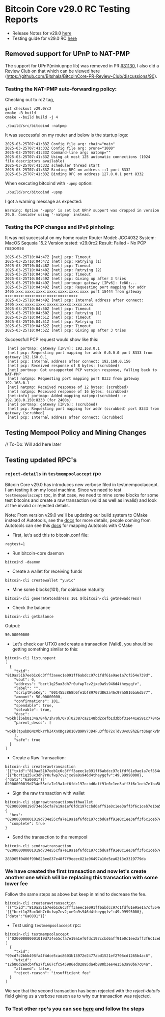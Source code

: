 # Bitcoin Core v29.0 RC Testing Reports


- Release Notes for v29.0 [here](https://github.com/bitcoin-core/bitcoin-devwiki/wiki/29.0-Release-Notes-Draft)
- Testing guide for v29.0 RC [here](https://github.com/bitcoin-core/bitcoin-devwiki/wiki/29.0-Release-Candidate-Testing-Guide)

## Removed support for UPnP to NAT-PMP
The support for UPnP(miniupnpc lib) was removed in PR [#31130](https://github.com/bitcoin/bitcoin/pull/31130), I also did a Review Club on that which can be viewed here (https://github.com/Bitshala/BitcoinCore-PR-Review-Club/discussions/90).

### Testing the NAT-PMP auto-forwarding policy:
Checking out to rc2 tag,
```
git checkout v29.0rc2
cmake -B build
cmake --build build -j 4

./build/src/bitcoind -natpmp
```
It was successful on my router and below is the startup logs:
```
2025-03-25T07:41:33Z Config file arg: chain="main"
2025-03-25T07:41:33Z Config file arg: prune="1000"
2025-03-25T07:41:33Z Command-line arg: natpmp=""
2025-03-25T07:41:33Z Using at most 125 automatic connections (1024 file descriptors available)
2025-03-25T07:41:33Z scheduler thread start
2025-03-25T07:41:33Z Binding RPC on address ::1 port 8332
2025-03-25T07:41:33Z Binding RPC on address 127.0.0.1 port 8332
```

When executing bitcoind with `-upnp` option:
```
./build/src/bitcoind -upnp
``` 
I got a warning message as expected:
```
Warning: Option '-upnp' is set but UPnP support was dropped in version 29.0. Consider using '-natpmp' instead.
```

### Testing the PCP changes and IPv6 pinholing:
It was not successful on my home router
Router Model: JCO4032 
System: MacOS Sequoia 15.2 
Version tested: v29.0rc2
Result: Failed - No PCP response

```
2025-03-25T10:04:47Z [net] pcp: Timeout
2025-03-25T10:04:47Z [net] pcp: Retrying (1)
2025-03-25T10:04:48Z [net] pcp: Timeout
2025-03-25T10:04:48Z [net] pcp: Retrying (2)
2025-03-25T10:04:49Z [net] pcp: Timeout
2025-03-25T10:04:49Z [net] pcp: Giving up after 3 tries
2025-03-25T10:04:49Z [net] portmap: gateway [IPv6]: fe80:...
2025-03-25T10:04:49Z [net] pcp: Requesting port mapping for addr 2405:xxx:xxxx:xxxx:xxxx:xxxx:xxxx:xxxx port 18444 from gateway xxx:xxxx:xxxx:xxxx:xxxx:xxxx:xxxx
2025-03-25T10:04:49Z [net] pcp: Internal address after connect: 2405:xxx:xxxx:xxxx:xxxxx:xxxxx:xxxx:xxxx
2025-03-25T10:04:50Z [net] pcp: Timeout
2025-03-25T10:04:50Z [net] pcp: Retrying (1)
2025-03-25T10:04:51Z [net] pcp: Timeout
2025-03-25T10:04:51Z [net] pcp: Retrying (2)
2025-03-25T10:04:52Z [net] pcp: Timeout
2025-03-25T10:04:52Z [net] pcp: Giving up after 3 tries
```

Successfull PCP request would show like this:

```
 [net] portmap: gateway [IPv4]: 192.168.0.1
 [net] pcp: Requesting port mapping for addr 0.0.0.0 port 8333 from gateway 192.168.0.1
 [net] pcp: Internal address after connect: 192.168.0.150
 [net] pcp: Received response of 8 bytes: (scrubbed)
 [net] portmap: Got unsupported PCP version response, falling back to NAT-PMP
 [net] natpmp: Requesting port mapping port 8333 from gateway 192.168.0.1
 [net] natpmp: Received response of 12 bytes: (scrubbed)
 [net] natpmp: Received response of 16 bytes: (scrubbed)
 [net:info] portmap: Added mapping natpmp:(scrubbed) -> 192.168.0.150:8333 (for 2400s)
 [net] portmap: gateway [IPv6]: (scrubbed)
 [net] pcp: Requesting port mapping for addr (scrubbed) port 8333 from gateway (scrubbed)
 [net] pcp: Internal address after connect: (scrubbed)
```

## Testing Mempool Policy and Mining Changes

// To-Do: Will add here later

## Testing updated RPC's

### `reject-details` in `testmempoolaccept` rpc
Bitcoin Core v29.0 has introduces new verbose filed in testmempoolaccept. I am testing it on my local machine.
Since we need to test `testmempoolaccept` rpc, in that case, we need to mine some blocks for some test bitcoins and create a raw transaction (valid as well as invalid)
and look at the invalid or rejected details.

Note: From version v29.0 we'll be updating our build system to CMake instead of Autotools, see the [docs](https://github.com/bitcoin/bitcoin/tree/master/doc) for more details, people coming from Autotools can see this [docs](https://github.com/bitcoin/bitcoin/tree/master/doc) for mapping Autotools with CMake

- First, let's add this to bitcoin.conf file:
```
regtest=1
```

- Run bitcoin-core daemon
```
bitcoind -daemon
```

- Create a wallet for receiving funds
```
bitcoin-cli createwallet "yuvic"
```

- Mine some blocks(101), for coinbase maturity

```
bitcoin-cli generatetoaddress 101 $(bitcoin-cli getnewaddress)
```

- Check the balance

```
bitcoin-cli getbalance
```
Output:
```
50.00000000
```

- Let's check our UTXO and create a transaction (Valid), you should be getting something similar to this:
```
bitcoin-cli listunspent
[
  {
    "txid": "810aa51b7eeb1c6c3fff3aeec1e091ff6abdcc97c1fdf61e9ae1a7cf554e739d",
    "vout": 0,
    "address": "bcrt1q25ux3dh7r0ufwp7cv2jxe9a9s946d4theygqfv",
    "label": "",
    "scriptPubKey": "0014553868b6fe1bf89707d862a46c97a5816ba6d577",
    "amount": 50.00000000,
    "confirmations": 101,
    "spendable": true,
    "solvable": true,
    "desc": "wpkh([56b0134a/84h/1h/0h/0/0]02387ca2148bd2cefb1d3bbf31e441e591c77845e6b38b09310eebe177c2263c7b)#yutxcg03",
    "parent_descs": [
      "wpkh(tpubD6NzVbkrYhZ4XnXDgzBK16VQ9RV73D4Fu3ffD72xTdvUvoUSh2ErtQ6qnkVbtMCxcjaurjaVSDd49qPWHPZ3VS3MvrVWQzLF3q5sfntc6Wd/84h/1h/0h/0/*)#m0a2rpja"
    ],
    "safe": true
  }
]
```

- Create a Raw Transaction:
```
bitcoin-cli createrawtransaction '[{"txid":"810aa51b7eeb1c6c3fff3aeec1e091ff6abdcc97c1fdf61e9ae1a7cf554e739d","vout":0}]' '[{"bcrt1q25ux3dh7r0ufwp7cv2jxe9a9s946d4theygqfv":49.99990000}, {"data":"6a0001"}]'
02000000019d734e55cfa7e19a1ef6fdc197ccbd6aff91e0c1ee3aff3f6c1ceb7e1ba50a810000000000fdffffff02f0ca052a01000000160014553868b6fe1bf89707d862a46c97a5816ba6d5770000000000000000056a036a000100000000
```

- Sign the raw transaction with wallet
```
bitcoin-cli signrawtransactionwithwallet "02000000019d734e55cfa7e19a1ef6fdc197ccbd6aff91e0c1ee3aff3f6c1ceb7e1ba50a810000000000fdffffff02f0ca052a01000000160014553868b6fe1bf89707d862a46c97a5816ba6d5770000000000000000056a036a000100000000"
{
  "hex": "020000000001019d734e55cfa7e19a1ef6fdc197ccbd6aff91e0c1ee3aff3f6c1ceb7e1ba50a810000000000fdffffff02f0ca052a01000000160014553868b6fe1bf89707d862a46c97a5816ba6d5770000000000000000056a036a00010247304402204971a8fcbee94011a23488c65d767184b7cf6984c0c4af8f7dea05a052ddb8910220133dcfece27f74e8c2e2526c1ea2e9ad3101436b8f4486c82b41d33f857bb0f6012102387ca2148bd2cefb1d3bbf31e441e591c77845e6b38b09310eebe177c2263c7b00000000",
  "complete": true
}
```

- Send the transaction to the mempool
```
bitcoin-cli sendrawtransaction "020000000001019d734e55cfa7e19a1ef6fdc197ccbd6aff91e0c1ee3aff3f6c1ceb7e1ba50a810000000000fdffffff02f0ca052a01000000160014553868b6fe1bf89707d862a46c97a5816ba6d5770000000000000000056a036a00010247304402204971a8fcbee94011a23488c65d767184b7cf6984c0c4af8f7dea05a052ddb8910220133dcfece27f74e8c2e2526c1ea2e9ad3101436b8f4486c82b41d33f857bb0f6012102387ca2148bd2cefb1d3bbf31e441e591c77845e6b38b09310eebe177c2263c7b00000000"

288965f0406f90b823ee837e48f7f9eeec821e06497a10e5ea6213e3319779da
```

### We have created the first transaction and now let's create another one which will be replacing this transaction with some lower fee

Follow the same steps as above but keep in mind to decrease the fee.

```
bitcoin-cli createrawtransaction '[{"txid":"810aa51b7eeb1c6c3fff3aeec1e091ff6abdcc97c1fdf61e9ae1a7cf554e739d","vout":0}]' '[{"bcrt1q25ux3dh7r0ufwp7cv2jxe9a9s946d4theygqfv":49.99995000}, {"data":"6a0001"}]'
```

- Test using `testmempoolaccept` rpc:
```
bitcoin-cli testmempoolaccept '["020000000001019d734e55cfa7e19a1ef6fdc197ccbd6aff91e0c1ee3aff3f6c1ceb7e1ba50a810000000000fdffffff0278de052a01000000160014553868b6fe1bf89707d862a46c97a5816ba6d5770000000000000000056a036a000102473044022066c2760bf6098d49156b8ee0a04b7350f5f6f13d8b11ac77ed12895f2950d7d302205e5fbf19fcc1264f6ad6a0b75348df1091889231dc8b2aa6c67429a3a9cd3ac8012102387ca2148bd2cefb1d3bbf31e441e591c77845e6b38b09310eebe177c2263c7b00000000"]'
[
  {
    "txid": "99cd7c2bbb498fa4f4dce5cac8603b13972e2477abd1521ef2706cd1265b4ac6",
    "wtxid": "12b80d2e9cb4f627f1667cfc545986ed02895da4b880b3ee4e15a3a90b67c04a",
    "allowed": false,
    "reject-reason": "insufficient fee"
  }
]
```

We see that the second transaction has been rejected with the *reject-details* field giving us a verbose reason as to why our transaction was rejected.

### To Test other rpc's you can see [here](https://github.com/bitcoin-core/bitcoin-devwiki/wiki/29.0-Release-Candidate-Testing-Guide#4-new-rpcs) and follow the steps












